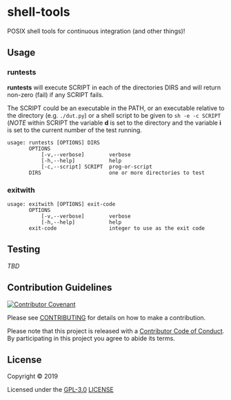 # shell-tools

POSIX shell tools for continuous integration (and other things)!

## Usage

### runtests

**runtests** will execute SCRIPT in each of the directories DIRS
and will return non-zero (fail) if any SCRIPT fails.

The SCRIPT could be an executable in the PATH, or an executable
relative to the directory (e.g. `./dut.py`) or a shell script
to be given to `sh -e -c SCRIPT` (_NOTE_ within SCRIPT the
variable **d** is set to the directory and the variable **i** is
set to the current number of the test running.

```
usage: runtests [OPTIONS] DIRS
       OPTIONS
           [-v,--verbose]        verbose
           [-h,--help]           help
           [-c,--script] SCRIPT  prog-or-script
       DIRS                      one or more directories to test
```

### exitwith

```
usage: exitwith [OPTIONS] exit-code
       OPTIONS
           [-v,--verbose]        verbose
           [-h,--help]           help
       exit-code                 integer to use as the exit code
```

## Testing

_TBD_

## Contribution Guidelines

[![Contributor Covenant](https://img.shields.io/badge/Contributor%20Covenant-v2.0%20adopted-ff69b4.svg)](CODE_OF_CONDUCT.md)

Please see [CONTRIBUTING](CONTRIBUTING.md) for details on
how to make a contribution.

Please note that this project is released with a
[Contributor Code of Conduct](CODE_OF_CONDUCT.md).
By participating in this project you agree to abide its terms.

## License

Copyright © 2019

Licensed under the [GPL-3.0](https://opensource.org/licenses/GPL-3.0) [LICENSE](LICENSE)
